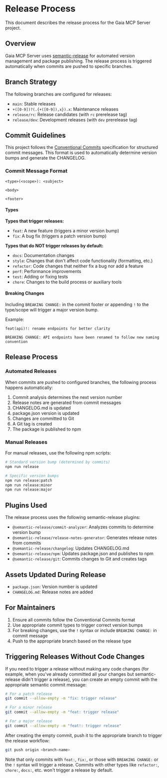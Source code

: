 # Release Process

This document describes the release process for the Gaia MCP Server project.

## Overview

Gaia MCP Server uses [semantic-release](https://github.com/semantic-release/semantic-release) for automated version management and package publishing. The release process is triggered automatically when commits are pushed to specific branches.

## Branch Strategy

The following branches are configured for releases:

- `main`: Stable releases
- `+([0-9])?(.{+([0-9]),x}).x`: Maintenance releases
- `release/rc`: Release candidates (with `rc` prerelease tag)
- `release/dev`: Development releases (with `dev` prerelease tag)

## Commit Guidelines

This project follows the [Conventional Commits](https://www.conventionalcommits.org/) specification for structured commit messages. This format is used to automatically determine version bumps and generate the CHANGELOG.

### Commit Message Format

```
<type>(<scope>): <subject>

<body>

<footer>
```

#### Types

**Types that trigger releases:**
- `feat`: A new feature (triggers a minor version bump)
- `fix`: A bug fix (triggers a patch version bump)

**Types that do NOT trigger releases by default:**
- `docs`: Documentation changes
- `style`: Changes that don't affect code functionality (formatting, etc.)
- `refactor`: Code changes that neither fix a bug nor add a feature
- `perf`: Performance improvements
- `test`: Adding or fixing tests
- `chore`: Changes to the build process or auxiliary tools

#### Breaking Changes

Including `BREAKING CHANGE:` in the commit footer or appending `!` to the type/scope will trigger a major version bump.

Example:

```
feat(api)!: rename endpoints for better clarity

BREAKING CHANGE: API endpoints have been renamed to follow new naming convention
```

## Release Process

### Automated Releases

When commits are pushed to configured branches, the following process happens automatically:

1. Commit analysis determines the next version number
2. Release notes are generated from commit messages
3. CHANGELOG.md is updated
4. package.json version is updated
5. Changes are committed to Git
6. A Git tag is created
7. The package is published to npm

### Manual Releases

For manual releases, use the following npm scripts:

```bash
# Standard version bump (determined by commits)
npm run release

# Specific version bumps
npm run release:patch
npm run release:minor
npm run release:major
```

## Plugins Used

The release process uses the following semantic-release plugins:

- `@semantic-release/commit-analyzer`: Analyzes commits to determine version bump
- `@semantic-release/release-notes-generator`: Generates release notes from commits
- `@semantic-release/changelog`: Updates CHANGELOG.md
- `@semantic-release/npm`: Updates package.json and publishes to npm
- `@semantic-release/git`: Commits changes to Git and creates tags

## Assets Updated During Release

- `package.json`: Version number is updated
- `CHANGELOG.md`: Release notes are added

## For Maintainers

1. Ensure all commits follow the Conventional Commits format
2. Use appropriate commit types to trigger correct version bumps
3. For breaking changes, use the `!` syntax or include `BREAKING CHANGE:` in commit message
4. Push to the appropriate branch based on the release type

## Triggering Releases Without Code Changes

If you need to trigger a release without making any code changes (for example, when you've already committed all your changes but semantic-release didn't trigger a release), you can create an empty commit with the appropriate semantic commit message:

```bash
# For a patch release
git commit --allow-empty -m "fix: trigger release"

# For a minor release
git commit --allow-empty -m "feat: trigger release"

# For a major release
git commit --allow-empty -m "feat!: trigger release"
```

After creating the empty commit, push it to the appropriate branch to trigger the release workflow:

```bash
git push origin <branch-name>
```

Note that only commits with `feat:`, `fix:`, or those with `BREAKING CHANGE:` or the `!` syntax will trigger a release. Commits with other types like `refactor:`, `chore:`, `docs:`, etc. won't trigger a release by default.

